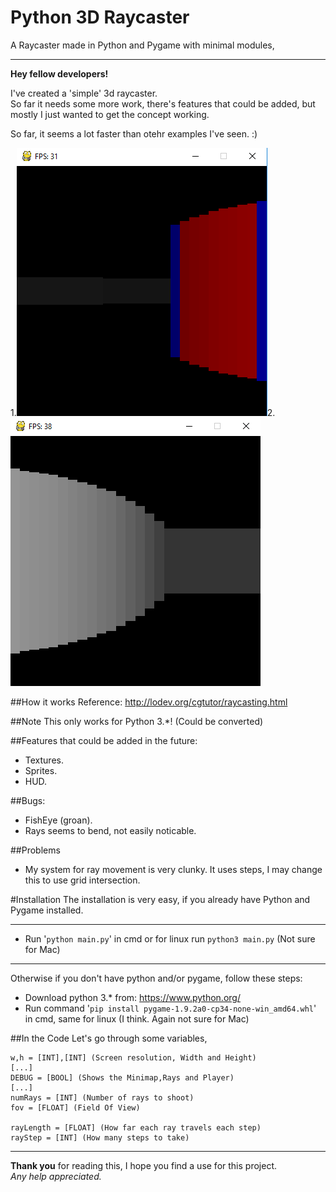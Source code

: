 # Python 3D Raycaster
A Raycaster made in Python and Pygame with minimal modules,

----

**Hey fellow developers!**

I've created a 'simple' 3d raycaster.  
So far it needs some more work, there's features that could be added, but mostly I just wanted to get the concept working.

So far, it seems a lot faster than otehr examples I've seen. :)

1.![screenShot1](screenShot1.PNG?raw=true "screenShot1")2. ![screenShot2](screenShot2.PNG?raw=true "screenShot2")

##How it works
Reference: http://lodev.org/cgtutor/raycasting.html

##Note
This only works for Python 3.*! (Could be converted)

##Features that could be added in the future:
* Textures.
* Sprites.
* HUD.

##Bugs:
* FishEye (groan).
* Rays seems to bend, not easily noticable.

##Problems
* My system for ray movement is very clunky. It uses steps, I may change this to use grid intersection.

#Installation
The installation is very easy, if you already have Python and Pygame installed.

----

* Run '`python main.py`' in cmd or for linux run `python3 main.py` (Not sure for Mac)

----

Otherwise if you don't have python and/or pygame, follow these steps: 
* Download python 3.* from: https://www.python.org/
* Run command '`pip install pygame‑1.9.2a0‑cp34‑none‑win_amd64.whl`' in cmd, same for linux (I think. Again not sure for Mac)

##In the Code
Let's go through some variables,  
```
w,h = [INT],[INT] (Screen resolution, Width and Height)
[...]
DEBUG = [BOOL] (Shows the Minimap,Rays and Player)
[...]
numRays = [INT] (Number of rays to shoot)
fov = [FLOAT] (Field Of View)

rayLength = [FLOAT] (How far each ray travels each step)
rayStep = [INT] (How many steps to take)
```

----

**Thank you** for reading this, I hope you find a use for this project.  
*Any help appreciated.*
